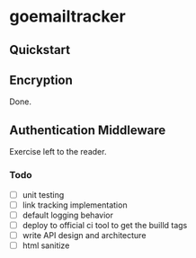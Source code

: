 # goemailtracker

## Quickstart

## Encryption

Done.

## Authentication Middleware

Exercise left to the reader.

### Todo

- [ ] unit testing
- [ ] link tracking implementation
- [ ] default logging behavior
- [ ] deploy to official ci tool to get the builld tags
- [ ] write API design and architecture
- [ ] html sanitize
